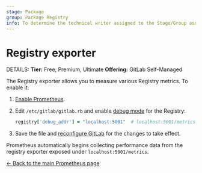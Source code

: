 ```yaml
---
stage: Package
group: Package Registry
info: To determine the technical writer assigned to the Stage/Group associated with this page, see https://handbook.gitlab.com/handbook/product/ux/technical-writing/#assignments
---
```


# Registry exporter

DETAILS:
**Tier:** Free, Premium, Ultimate
**Offering:** GitLab Self-Managed

The Registry exporter allows you to measure various Registry metrics.
To enable it:

1. [Enable Prometheus](index.md#configuring-prometheus).
1. Edit `/etc/gitlab/gitlab.rb` and enable [debug mode](https://docs.docker.com/registry/#debug) for the Registry:

   ```ruby
   registry['debug_addr'] = "localhost:5001"  # localhost:5001/metrics
   ```

1. Save the file and [reconfigure GitLab](../../restart_gitlab.md#reconfigure-a-linux-package-installation)
   for the changes to take effect.

Prometheus automatically begins collecting performance data from
the registry exporter exposed under `localhost:5001/metrics`.

[← Back to the main Prometheus page](index.md)
